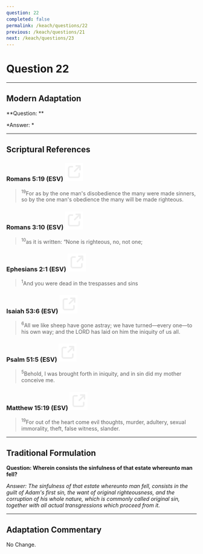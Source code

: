 ```yaml
---
question: 22
completed: false
permalink: /keach/questions/22
previous: /keach/questions/21
next: /keach/questions/23
---
```

# Question 22

---
## Modern Adaptation
**Question: **

*Answer: *

---
## Scriptural References
### Romans 5:19 (ESV) <a href="https://biblegateway.com/passage/?search=Romans+5%3A19&version=ESV"><img src="/assets/svg/link.svg"/></a>
> <sup>19</sup>For as by the one man's disobedience the many were made sinners, so by the one man's obedience the many will be made righteous.

### Romans 3:10 (ESV) <a href="https://biblegateway.com/passage/?search=Romans+3%3A10&version=ESV"><img src="/assets/svg/link.svg"/></a>
> <sup>10</sup>as it is written: “None is righteous, no, not one;

### Ephesians 2:1 (ESV) <a href="https://biblegateway.com/passage/?search=Ephesians+2%3A1&version=ESV"><img src="/assets/svg/link.svg"/></a>
> <sup>1</sup>And you were dead in the trespasses and sins

### Isaiah 53:6 (ESV) <a href="https://biblegateway.com/passage/?search=Isaiah+53%3A6&version=ESV"><img src="/assets/svg/link.svg"/></a>
> <sup>6</sup>All we like sheep have gone astray; we have turned—every one—to his own way; and the LORD has laid on him the iniquity of us all.

### Psalm 51:5 (ESV) <a href="https://biblegateway.com/passage/?search=Psalm+51%3A5&version=ESV"><img src="/assets/svg/link.svg"/></a>
> <sup>5</sup>Behold, I was brought forth in iniquity, and in sin did my mother conceive me.

### Matthew 15:19 (ESV) <a href="https://biblegateway.com/passage/?search=Matthew+15%3A19&version=ESV"><img src="/assets/svg/link.svg"/></a>
> <sup>19</sup>For out of the heart come evil thoughts, murder, adultery, sexual immorality, theft, false witness, slander.


---
## Traditional Formulation
**Question: Wherein consists the sinfulness of that estate whereunto man fell?**

*Answer: The sinfulness of that estate whereunto man fell, consists in the guilt of Adam's first sin, the want of original righteousness, and the corruption of his whole nature, which is commonly called original sin, together with all actual transgressions which proceed from it.*

---
## Adaptation Commentary
No Change.